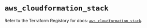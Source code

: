 # `aws_cloudformation_stack`

Refer to the Terraform Registory for docs: [`aws_cloudformation_stack`](https://registry.terraform.io/providers/hashicorp/aws/5.30.0/docs/resources/cloudformation_stack).
